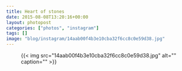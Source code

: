 ```yaml
---
title: Heart of stones
date: 2015-08-08T13:20:16+00:00
layout: photopost
categories: ["photos", "instagram"]
tags: []
image: "blog/instagram/14aab00f4b3e10cba32f6cc8c0e59d38.jpg"
---
```


<figure class="photo photo--square">
  {{< img src="14aab00f4b3e10cba32f6cc8c0e59d38.jpg" alt="" caption="" >}}

</figure>


